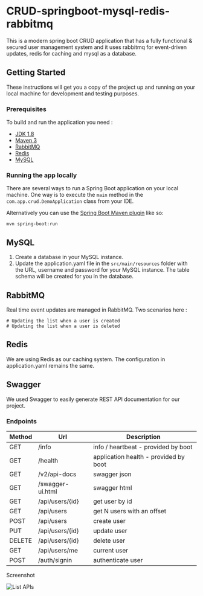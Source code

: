 # CRUD-springboot-mysql-redis-rabbitmq

This is a modern spring boot CRUD application that has a fully functional & secured user management system and it uses rabbitmq for event-driven updates, redis for caching and mysql as a database. 

## Getting Started

These instructions will get you a copy of the project up and running on your local machine for development and testing purposes.

### Prerequisites

To build and run the application you need : 

- [JDK 1.8](http://www.oracle.com/technetwork/java/javase/downloads/jdk8-downloads-2133151.html)
- [Maven 3](https://maven.apache.org)
- [RabbitMQ](https://www.rabbitmq.com/)
- [Redis](https://redis.io/)
- [MySQL](https://www.mysql.com/)

### Running the app locally

There are several ways to run a Spring Boot application on your local machine. One way is to execute the `main` method in the `com.app.crud.DemoApplication` class from your IDE.

Alternatively you can use the [Spring Boot Maven plugin](https://docs.spring.io/spring-boot/docs/current/reference/html/build-tool-plugins-maven-plugin.html) like so:

```shell
mvn spring-boot:run
```

## MySQL

1. Create a database in your MySQL instance.
2. Update the application.yaml file in the `src/main/resources` folder with the URL, username and password for your MySQL instance. The table schema will be created for you in the database.

## RabbitMQ
Real time event updates are managed in RabbitMQ. Two scenarios here : 

```shell
# Updating the list when a user is created
# Updating the list when a user is deleted
```

## Redis

We are using Redis as our caching system. The configuration in application.yaml remains the same. 

## Swagger
We used Swagger to easily generate REST API documentation for our project. 

### Endpoints

|Method | 	Url		| 	Description |
|-------| ------- | ----------- |
|GET| 	/info	| 	info / heartbeat - provided by boot |
|GET| /health |	application health - provided by boot|
|GET| /v2/api-docs| 	swagger json|
|GET|/swagger-ui.html| 	swagger html|
|GET|/api/users/{id}| 	get user by id|
|GET|/api/users| 	get N users with an offset|
|POST|/api/users| create user|
|PUT|/api/users/{id}| update user|
|DELETE|/api/users/{id}| delete user|
|GET|/api/users/me| current user|
|POST|/auth/signin| authenticate user|

Screenshot

![List APIs](img/list.png "List API")
